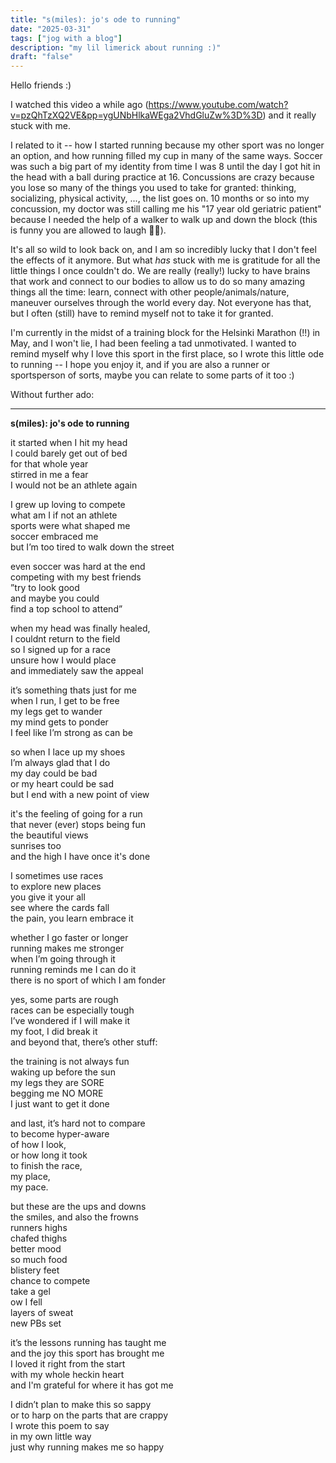 ```yaml
---
title: "s(miles): jo's ode to running"
date: "2025-03-31"
tags: ["jog with a blog"]
description: "my lil limerick about running :)"
draft: "false"
---
```


Hello friends :)

I watched this video a while ago (https://www.youtube.com/watch?v=pzQhTzXQ2VE&pp=ygUNbHlkaWEga2VhdGluZw%3D%3D) and it really stuck with me.

I related to it -- how I started running because my other sport was no longer an option, and how running filled my cup in many of the same ways. Soccer was such a big part of my identity from time I was 8 until the day I got hit in the head with a ball during practice at 16. Concussions are crazy because you lose so many of the things you used to take for granted: thinking, socializing, physical activity, ..., the list goes on. 10 months or so into my concussion, my doctor was still calling me his "17 year old geriatric patient" because I needed the help of a walker to walk up and down the block (this is funny you are allowed to laugh 👵😂).

It's all so wild to look back on, and I am so incredibly lucky that I don't feel the effects of it anymore. But what _has_ stuck with me is gratitude for all the little things I once couldn't do. We are really (really!) lucky to have brains that work and connect to our bodies to allow us to do so many amazing things all the time: learn, connect with other people/animals/nature, maneuver ourselves through the world every day. Not everyone has that, but I often (still) have to remind myself not to take it for granted.

I'm currently in the midst of a training block for the Helsinki Marathon (!!) in May, and I won't lie, I had been feeling a tad unmotivated. I wanted to remind myself why I love this sport in the first place, so I wrote this little ode to running -- I hope you enjoy it, and if you are also a runner or sportsperson of sorts, maybe you can relate to some parts of it too :)

Without further ado:

---

**s(miles): jo's ode to running**

it started when I hit my head <br>
I could barely get out of bed <br>
for that whole year <br>
stirred in me a fear <br>
I would not be an athlete again <br>

I grew up loving to compete <br>
what am I if not an athlete <br>
sports were what shaped me <br>
soccer embraced me <br>
but I’m too tired to walk down the street <br>

even soccer was hard at the end <br>
competing with my best friends <br>
”try to look good <br>
and maybe you could <br>
find a top school to attend” <br>

when my head was finally healed, <br>
I couldnt return to the field <br>
so I signed up for a race <br>
unsure how I would place <br>
and immediately saw the appeal <br>

it’s something thats just for me <br>
when I run, I get to be free <br>
my legs get to wander <br>
my mind gets to ponder <br>
I feel like I’m strong as can be <br>

so when I lace up my shoes <br>
I’m always glad that I do <br>
my day could be bad <br>
or my heart could be sad <br>
but I end with a new point of view <br>

it's the feeling of going for a run <br>
that never (ever) stops being fun <br>
the beautiful views <br>
sunrises too <br>
and the high I have once it's done <br>

I sometimes use races <br>
to explore new places <br>
you give it your all <br>
see where the cards fall <br>
the pain, you learn embrace it <br>

whether I go faster or longer <br>
running makes me stronger <br>
when I’m going through it <br>
running reminds me I can do it <br>
there is no sport of which I am fonder <br>

yes, some parts are rough <br>
races can be especially tough <br>
I’ve wondered if I will make it <br>
my foot, I did break it <br>
and beyond that, there’s other stuff: <br>

the training is not always fun <br>
waking up before the sun <br>
my legs they are SORE <br>
begging me NO MORE <br>
I just want to get it done <br>

and last, it’s hard not to compare <br>
to become hyper-aware <br>
of how I look, <br>
or how long it took <br>
to finish the race, <br>
my place, <br>
my pace. <br>

but these are the ups and downs <br>
the smiles, and also the frowns <br>
runners highs <br>
chafed thighs <br>
better mood <br>
so much food <br>
blistery feet <br>
chance to compete <br>
take a gel <br>
ow I fell <br>
layers of sweat <br>
new PBs set <br>

it’s the lessons running has taught me <br>
and the joy this sport has brought me <br>
I loved it right from the start <br>
with my whole heckin heart <br>
and I'm grateful for where it has got me <br>

I didn’t plan to make this so sappy <br>
or to harp on the parts that are crappy <br>
I wrote this poem to say <br>
in my own little way <br>
just why running makes me so happy <br>
